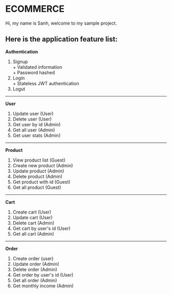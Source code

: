 # ECOMMERCE

Hi, my name is Sanh, welcome to my sample project.

Here is the application feature list:
 ------------------
**Authentication**
  1. Signup\
    + Validated information\
    + Password hashed
  2. Login\
    + Stateless JWT authentication
  3. Logut
------------------
**User**
  1. Update user (User)
  2. Delete user (User)
  3. Get user by id (Admin)
  4. Get all user (Admin)
  5. Get user stats (Admin)
------------------
**Product**
  1. View product list (Guest)
  2. Create new product (Admin)
  3. Update product (Admin)
  4. Delete product (Admin)
  5. Get product with id (Guest)
  6. Get all product (Guest)
------------------
**Cart**
  1. Create cart (User)
  2. Update cart (User)
  3. Delete cart (Admin)
  4. Get cart by user's id (User)
  5. Get all cart (Admin)
------------------
**Order**
  1. Create order (user)
  2. Update order (Admin)
  3. Delete order (Admin)
  4. Get order by user's id (User)
  5. Get all order (Admin)
  6. Get monthly income (Admin)
